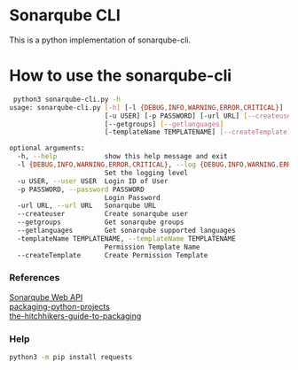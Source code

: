 # Sonarqube CLI
This is a python implementation of sonarqube-cli.

# How to use the sonarqube-cli

```sh
 python3 sonarqube-cli.py -h
usage: sonarqube-cli.py [-h] [-l {DEBUG,INFO,WARNING,ERROR,CRITICAL}]
                        [-u USER] [-p PASSWORD] [-url URL] [--createuser]
                        [--getgroups] [--getlanguages]
                        [-templateName TEMPLATENAME] [--createTemplate]

optional arguments:
  -h, --help            show this help message and exit
  -l {DEBUG,INFO,WARNING,ERROR,CRITICAL}, --log {DEBUG,INFO,WARNING,ERROR,CRITICAL}
                        Set the logging level
  -u USER, --user USER  Login ID of User
  -p PASSWORD, --password PASSWORD
                        Login Password
  -url URL, --url URL   Sonarqube URL
  --createuser          Create sonarqube user
  --getgroups           Get sonarqube groups
  --getlanguages        Get sonarqube supported languages
  -templateName TEMPLATENAME, --templateName TEMPLATENAME
                        Permission Template Name
  --createTemplate      Create Permission Template
```

### References
[Sonarqube Web API](http://localhost:9000/web_api)  
[packaging-python-projects](https://packaging.python.org/tutorials/packaging-projects/)  
[the-hitchhikers-guide-to-packaging](https://the-hitchhikers-guide-to-packaging.readthedocs.io/en/latest/quickstart.html)  

### Help

```sh
python3 -m pip install requests
```
